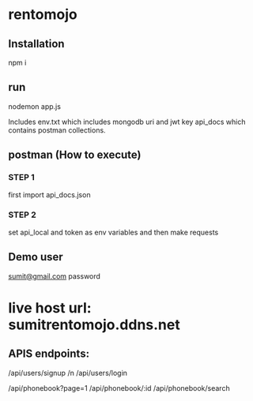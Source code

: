# rentomojo

## Installation
npm i

## run
nodemon app.js

Includes env.txt which includes mongodb uri and jwt key 
api_docs which contains postman collections.

## postman (How to execute)

### STEP 1
first import api_docs.json

### STEP 2
set api_local and token as env variables and then make requests

## Demo user
sumit@gmail.com
password


# live host url: sumitrentomojo.ddns.net

##  APIS endpoints:
/api/users/signup  /n
/api/users/login

/api/phonebook?page=1
/api/phonebook/:id
/api/phonebook/search
